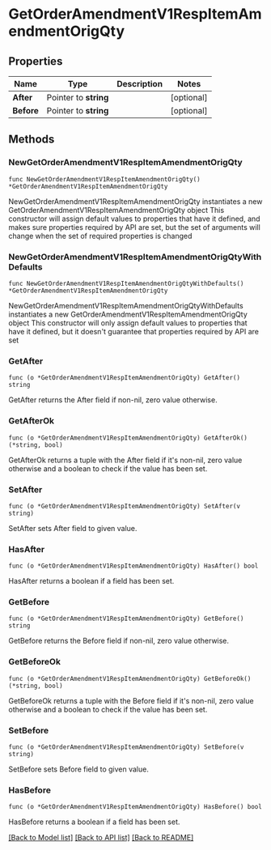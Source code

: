 # GetOrderAmendmentV1RespItemAmendmentOrigQty

## Properties

Name | Type | Description | Notes
------------ | ------------- | ------------- | -------------
**After** | Pointer to **string** |  | [optional] 
**Before** | Pointer to **string** |  | [optional] 

## Methods

### NewGetOrderAmendmentV1RespItemAmendmentOrigQty

`func NewGetOrderAmendmentV1RespItemAmendmentOrigQty() *GetOrderAmendmentV1RespItemAmendmentOrigQty`

NewGetOrderAmendmentV1RespItemAmendmentOrigQty instantiates a new GetOrderAmendmentV1RespItemAmendmentOrigQty object
This constructor will assign default values to properties that have it defined,
and makes sure properties required by API are set, but the set of arguments
will change when the set of required properties is changed

### NewGetOrderAmendmentV1RespItemAmendmentOrigQtyWithDefaults

`func NewGetOrderAmendmentV1RespItemAmendmentOrigQtyWithDefaults() *GetOrderAmendmentV1RespItemAmendmentOrigQty`

NewGetOrderAmendmentV1RespItemAmendmentOrigQtyWithDefaults instantiates a new GetOrderAmendmentV1RespItemAmendmentOrigQty object
This constructor will only assign default values to properties that have it defined,
but it doesn't guarantee that properties required by API are set

### GetAfter

`func (o *GetOrderAmendmentV1RespItemAmendmentOrigQty) GetAfter() string`

GetAfter returns the After field if non-nil, zero value otherwise.

### GetAfterOk

`func (o *GetOrderAmendmentV1RespItemAmendmentOrigQty) GetAfterOk() (*string, bool)`

GetAfterOk returns a tuple with the After field if it's non-nil, zero value otherwise
and a boolean to check if the value has been set.

### SetAfter

`func (o *GetOrderAmendmentV1RespItemAmendmentOrigQty) SetAfter(v string)`

SetAfter sets After field to given value.

### HasAfter

`func (o *GetOrderAmendmentV1RespItemAmendmentOrigQty) HasAfter() bool`

HasAfter returns a boolean if a field has been set.

### GetBefore

`func (o *GetOrderAmendmentV1RespItemAmendmentOrigQty) GetBefore() string`

GetBefore returns the Before field if non-nil, zero value otherwise.

### GetBeforeOk

`func (o *GetOrderAmendmentV1RespItemAmendmentOrigQty) GetBeforeOk() (*string, bool)`

GetBeforeOk returns a tuple with the Before field if it's non-nil, zero value otherwise
and a boolean to check if the value has been set.

### SetBefore

`func (o *GetOrderAmendmentV1RespItemAmendmentOrigQty) SetBefore(v string)`

SetBefore sets Before field to given value.

### HasBefore

`func (o *GetOrderAmendmentV1RespItemAmendmentOrigQty) HasBefore() bool`

HasBefore returns a boolean if a field has been set.


[[Back to Model list]](../README.md#documentation-for-models) [[Back to API list]](../README.md#documentation-for-api-endpoints) [[Back to README]](../README.md)


